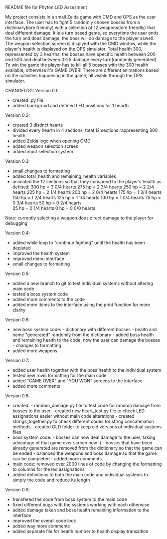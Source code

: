 
README file for Phyton LED Assesment

My project consists in a small Zelda game with CMD and OPS as the user interface.
The user has to fight 5 randomly chosen bosses from a dictionary(lore friendly) with a selection of 12 weapons(lore friendly) that deal different damage.
It is a turn based game, so everytime the user ends the turn and does damage, the boss will do damage to the player aswell.
The weapon selection screen is displyed with the CMD window, while the player's health is displayed on the OPS simulator. 
Total health 300, repressented by 3 hearths, the bosses have specific health between 200 and 500 and deal between 0-25 damage every turn(randomly generated).
To win the game the player has to kill all 5 bosses with the 300 health available, otherwise it's GAME OVER!
There are different animations based on the activities happening in the game, all visible through the OPS simulator.


CHANGELOG:
Version 0.1:
- created .py file 
- added backgroud and defined LED positions for 1 hearth

Version 0.2:
- created 3 distinct hearts 
- divided every hearth in 4 sections; total 12 sections rappresenting 300 health
- added Zelda logo when opening CMD
- added weapon selection screen
- added input selection system

Version 0.3:
- small changes to formatting
- added total_health and remaining_health variables
- animated the 12 sections so that they corispond to the player's health as defined:
300 hp  = 3 0/4    hearts
275 hp  = 2 3/4    hearts
250 hp  = 2 2/4    hearts 
225 hp  = 2 1/4    hearts
200 hp  = 2 0/4    hearts
175 hp  = 1 3/4    hearts
150 hp  = 1 2/4    hearts
125 hp  = 1 1/4    hearts
100 hp  = 1 0/4    hearts
 75 hp  = 0 3/4    hearts
 50 hp  = 0 2/4    hearts    
 25 hp  = 0 1/4    hearts
  0 hp  = 0 0/0    hearts
 
Note: currently selecting a weapon does direct damage to the player for debugging

Version 0.4:
- added while loop to "continue fighting" until the health has been depleted
- improved the health system
- improved menu interface
- small changes to formatting 

Version 0.5:
- added a new branch to git to test individual systems without altering main code
- tested a boss system code
- added more comments to the code
- added more items to the interface using the print function for more clarity

Version 0.6:
- new boss system code:
         - dictionary with different bosses 
		 - health and name "generated" randomly from the dictionary
		 - added boss health and remaining health to the code, now the user can damage the bosses
		 - changes to formatting
- added more weapons

Version 0.7:
- added user health together with the boss health to the individual system 
- tested new rows formatting for the main code
- added "GAME OVER" and "YOU WON" screens to the interface 
- added more comments

Version 0.8:
- created:
         - random_damage.py file to test code for random damage from bosses to the user
		 - created new heart_test.py file to check LED assignations easier without main code alterations
		 - created strings_together.py to check different codes for string concatenation methods
		 - created OLD folder to keep old versions of individual systems files
- boss system code:
         - bosses can now deal damage to the user, taking advantage of that game over screen now :)
		 - bosses that have been already generated are removed from the dictionary so that the game can be ended
		 - balanced the weapons and boss damage so that the game can be completed
		 - added more comments
- main code: removed over 2000 lines of code by changing the formatting to columns for the led assignations
- added definitions to both the main code and individual systems to simply the code and reduce its length

Version 0.9:
- transfered the code from boss system to the main code
- fixed different bugs with the systems working with each otherwise
- added damage taken and boss health remaining information to the interface
- improved the overall code look
- added way more comments
- added separate file for health number to health display transaltion













